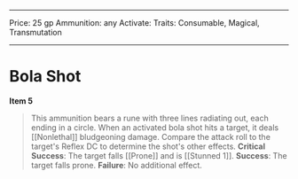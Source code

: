 
---
Price: 25 gp
Ammunition: any
Activate: 
Traits: Consumable, Magical, Transmutation

---

# Bola Shot

**Item 5**

> This ammunition bears a rune with three lines radiating out, each ending in a circle. When an activated bola shot hits a target, it deals [[Nonlethal]] bludgeoning damage. Compare the attack roll to the target's Reflex DC to determine the shot's other effects.
**Critical Success**: The target falls [[Prone]] and is [[Stunned 1]].
**Success**: The target falls prone.
**Failure**: No additional effect.
